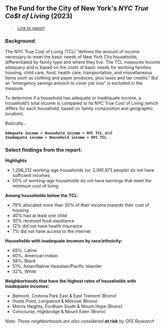 <br>

## The Fund for the City of New York's *NYC True Co$t of Living* (2023)

> [Link to report](https://www.fcny.org/nyc-true-cost/)  

### Background

The NYC True Cost of Living (TCL) “defines the amount of income necessary to meet the basic needs of New York City households, differentiated by family type and where they live. The TCL measures income adequacy and is based on the costs of basic needs for working families: housing, child care, food, health care, transportation, and miscellaneous items such as clothing and paper produces, plus taxes and tax credits.” But an “emergency savings amount to cover job loss” is excluded in the measure.

To determine if a household has adequate or inadequate income, a household’s total income is compared to its NYC True Cost of Living (which differs for each household, based on family composition and geographic location).

Basically...

**`Adequate income = Household income > NYC TCL`**, and     
**`Inadequate income = Household income < NYC TCL`**    

### Select findings from the report:    

**Highlights**   

- 1,298,212 working-age households (or, 2,991,973 people) do not have sufficient incomes
- 50% of working-age households do not have earnings that meet the minimum cost of living 

**Among households below the TCL:**   

- 79% allocated more than 30% of their income towards their cost of housing
- 40% had at least one child
- 30% received food assistance
- 12% did not have health insurance
- 7% did not have access to the internet  

**Households with inadequate incomes by race/ethnicity:**   
- 65%, Latine
- 60%, American Indian
- 58%, Black
- 51%, Asian/Native Hawaiian/Pacific Islander
- 32%, White  

**Neighborhoods that have the highest rates of households with inadequate incomes:**    
- Belmont, Crotona Park East & East Tremont (Bronx)
- Hunts Point, Longwood & Melrose (Bronx)
- Morris Heights, Fordham South & Mount Hope (Bronx)  
- Concourse, Highbridge & Mount Eden (Bronx)    

*Note: These neighborhoods are also considered **at risk** by OFE Research*
